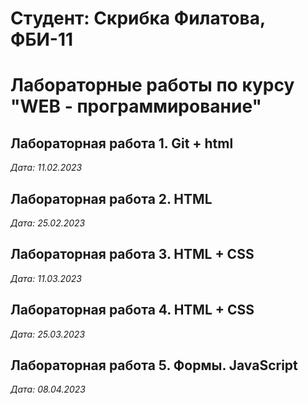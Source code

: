 # Студент: Скрибка Филатова, ФБИ-11

# Лабораторные работы по курсу "WEB - программирование"

## Лабораторная работа 1. Git + html

*Дата: 11.02.2023*

## Лабораторная работа 2. HTML

*Дата: 25.02.2023*

## Лабораторная работа 3. HTML + CSS

*Дата: 11.03.2023*

## Лабораторная работа 4. HTML + CSS

*Дата: 25.03.2023*

## Лабораторная работа 5. Формы. JavaScript

*Дата: 08.04.2023* 
